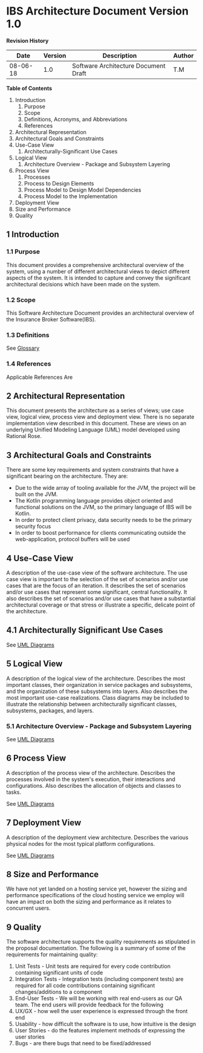 # IBS Architecture Document Version 1.0 

**Revision History**

| Date     | Version | Description                          | Author | 
|----------|---------|--------------------------------------|--------|
| 08-06-18 | 1.0     | Software Architecture Document Draft | T.M    |


**Table of Contents**

1. Introduction
    1. Purpose
    2. Scope
    3. Definitions, Acronyms, and Abbreviations
    4. References
2. Architectural Representation
3. Architectural Goals and Constraints
4. Use-Case View
    1. Architecturally-Significant Use Cases
5. Logical View
    1. Architecture Overview - Package and Subsystem Layering
6. Process View
    1. Processes
    2. Process to Design Elements
    3. Process Model to Design Model Dependencies
    4. Process Model to the Implementation
7. Deployment View
8. Size and Performance
9. Quality

## 1 Introduction

### 1.1 Purpose

This document provides a comprehensive architectural overview of the system, using a number of different architectural views to depict different aspects of the system. It is intended to capture and convey the significant architectural decisions which have been made on the system.

### 1.2 Scope

This Software Architecture Document provides an architectural overview of the Insurance Broker Software(IBS). 

### 1.3 Definitions

See [Glossary]()

### 1.4 References

Applicable References Are

## 2 Architectural Representation

This document presents the architecture as a series of views; use case view, logical view, process view and deployment view. 
There is no separate implementation view described in this document. These are views on an underlying Unified Modeling Language (UML) model developed using Rational Rose.

## 3 Architectural Goals and Constraints

There are some key requirements and system constraints that have a significant bearing on the architecture. They are: 

- Due to the wide array of tooling available for the JVM, the project will be built on the JVM.
- The Kotlin programming language provides object oriented and functional solutions on the JVM, so the primary language of IBS will be Kotlin.
- In order to protect client privacy, data security needs to be the primary security focus
- In order to boost performance for clients communicating outside the web-application, protocol buffers will be used

## 4 Use-Case View

A description of the use-case view of the software architecture. The use case view is important to the selection of 
the set of scenarios and/or use cases that are the focus of an iteration. It describes the set of scenarios and/or
use cases that represent some significant, central functionality. It also describes the set of scenarios and/or use cases 
that have a substantial architectural coverage or that stress or illustrate a specific, delicate point of the architecture.

## 4.1 Architecturally Significant Use Cases

See [UML Diagrams]()

## 5 Logical View

A description of the logical view of the architecture. Describes the most important classes, their organization in service
packages and subsystems, and the organization of these subsystems into layers. Also describes the most important use-case
realizations. Class diagrams may be included to illustrate the relationship between architecturally significant classes,
subsystems, packages, and layers.

### 5.1 Architecture Overview - Package and Subsystem Layering 

See [UML Diagrams]()

## 6 Process View

A description of the process view of the architecture. Describes the processes involved in the system's execution,
their interactions and configurations. Also describes the allocation of objects and classes to tasks.

See [UML Diagrams]()

## 7 Deployment View

A description of the deployment view architecture. Describes the various physical nodes for the most typical platform
configurations.

See [UML Diagrams]()

## 8 Size and Performance

We have not yet landed on a hosting service yet, however the sizing and performance specifications of the cloud hosting
service we employ will have an impact on both the sizing and performance as it relates to concurrent users.

## 9 Quality

The software architecture supports the quality requirements as stipulated in the proposal documentation. The following 
is a summary of some of the requirements for maintaining quality: 

1. Unit Tests - Unit tests are required for every code contribution containing significant units of code 
2. Integration Tests - Integration tests (including component tests) are required for all code contributions containing significant changes/additions to a component
3. End-User Tests - We will be working with real end-users as our QA team. The end users will provide feedback for the following
  1. UX/GX - how well the user experience is expressed through the front end 
  2. Usability - how difficult the software is to use, how intuitive is the design
  3. User Stories - do the features implement methods of expressing the user stories 
  4. Bugs - are there bugs that need to be fixed/addressed
